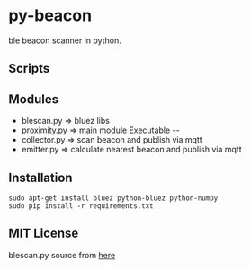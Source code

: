 py-beacon
==============
ble beacon scanner in python.


Scripts
----
Modules
--
- blescan.py   => bluez libs
- proximity.py => main module
Executable
--
- collector.py => scan beacon and publish via mqtt 
- emitter.py   => calculate nearest beacon and publish via mqtt


Installation
----
	sudo apt-get install bluez python-bluez python-numpy
    sudo pip install -r requirements.txt

MIT License
----
blescan.py source from [here](https://github.com/switchdoclabs/iBeacon-Scanner-.git)